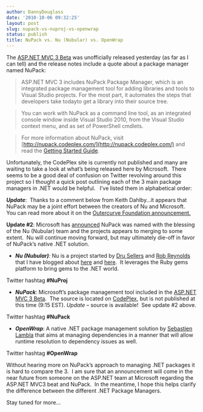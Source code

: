 ```yaml
---
author: DannyDouglass
date: '2010-10-06 09:32:25'
layout: post
slug: nupack-vs-nuproj-vs-openwrap
status: publish
title: NuPack vs. Nu (Nubular) vs. OpenWrap
---
```


The [ASP.NET MVC 3 Beta](http://www.microsoft.com/downloads/en/details.aspx?FamilyID=0abac7a3-b302-4644-bd43-febf300b2c51) was unofficially released yesterday (as far as I can tell) and the release notes include a quote about a package manager named NuPack:

> ASP.NET MVC 3 includes NuPack Package Manager, which is an integrated package management tool for adding libraries and tools to Visual Studio projects. For the most part, it automates the steps that developers take todayto get a library into their source tree.

> You can work with NuPack as a command line tool, as an integrated console
window inside Visual Studio 2010, from the Visual Studio context menu, and as
set of PowerShell cmdlets.

> For more information about NuPack, visit [http://nupack.codeplex.com/](http://nupack.codeplex.com/) and read the [Getting Started Guide](http://nupack.codeplex.com/documentation?title=Getting%20Started).

Unfortunately, the CodePlex site is currently not published and many are waiting to take a look at what’s being released here by Microsoft.  There seems to be a good deal of confusion on Twitter revolving around this project so I thought a quick post outlining each of the 3 main package managers in .NET would be helpful. <!-- more -->  I’ve listed them in alphabetical order:

**_Update_**:  Thanks to a comment below from Keith Dahlby…it appears that NuPack may be a joint effort between the creators of Nu and Microsoft.  You can read more about it on the [Outercurve Foundation announcement.](http://www.outercurve.org/News/articleType/ArticleView/articleId/20/Outercurve-Foundation-Announces-NuPack-as-Fifth-Project-in-ASPNET-Open-Source-Gallery)

**Update #2**: Microsoft has [announced](http://weblogs.asp.net/scottgu/archive/2010/10/06/announcing-nupack-asp-net-mvc-3-beta-and-webmatrix-beta-2.aspx) NuPack was named with the blessing of the Nu (Nubular) team and the projects appears to merging to some extent.  Nu will continue moving forward, but may ultimately die-off in favor of NuPack’s native .NET solution.

* _**Nu (Nubular)**:_ Nu is a project started by [Dru Sellers](http://codebetter.com/blogs/dru.sellers/default.aspx) and [Rob Reynolds](http://devlicio.us/blogs/rob_reynolds/default.aspx) that I have blogged about [here](http://dannydouglass.com/2010/08/whats-new-in-the-dotnet-world/) and [here](http://dannydouglass.com/2010/08/whats-nu-in-the-dotnet-world-part2-creating-a-gem/).  It leverages the Ruby gems platform to bring gems to the .NET world. 

Twitter hashtag **#NuProj**

  * **_NuPack_**: Microsoft’s package management tool included in the [ASP.NET MVC 3 Beta](http://www.microsoft.com/downloads/en/details.aspx?FamilyID=0abac7a3-b302-4644-bd43-febf300b2c51).  The source is located on [CodePlex](http://nupack.codeplex.com/), but is not published at this time (9:15 EST). _Update_ – source is available!  See update #2 above. 

Twitter hashtag **#NuPack**

  * **_OpenWrap_**: A native .NET package management solution by [Sebastien Lambla](http://serialseb.blogspot.com/) that aims at managing dependencies in a manner that will allow runtime resolution to dependency issues as well. 

Twitter hashtag **#OpenWrap**

Without hearing more on NuPack’s approach to managing .NET packages it is hard to compare the 3.  I am sure that an announcement will come in the near future from someone on the ASP.NET team at Microsoft regarding the ASP.NET MVC3 beat and NuPack.  In the meantime, I hope this helps clarify the difference between the different .NET Package Managers.

Stay tuned for more…

